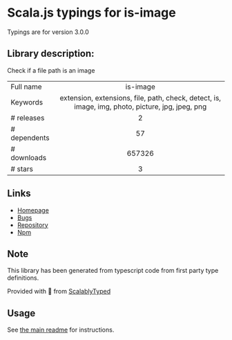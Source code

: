 
# Scala.js typings for is-image

Typings are for version 3.0.0

## Library description:
Check if a file path is an image

|                    |                 |
| ------------------ | :-------------: |
| Full name          | is-image |
| Keywords           | extension, extensions, file, path, check, detect, is, image, img, photo, picture, jpg, jpeg, png |
| # releases         | 2 |
| # dependents       | 57 |
| # downloads        | 657326 |
| # stars            | 3 |

## Links
- [Homepage](https://github.com/sindresorhus/is-image#readme)
- [Bugs](https://github.com/sindresorhus/is-image/issues)
- [Repository](https://github.com/sindresorhus/is-image)
- [Npm](https://www.npmjs.com/package/is-image)
    


## Note
This library has been generated from typescript code from first party type definitions.

Provided with :purple_heart: from [ScalablyTyped](https://github.com/oyvindberg/ScalablyTyped)

## Usage
See [the main readme](../../readme.md) for instructions.


